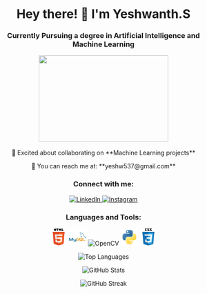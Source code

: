<h1 align="center">Hey there! 👋 I'm Yeshwanth.S</h1>
<h3 align="center">Currently Pursuing a degree in Artificial Intelligence and Machine Learning</h3>

<p align="center"> 
  <img src="https://institute.careerguide.com/wp-content/uploads/2020/10/e426702edf874b181aced1e2fa5c6cde.gif" width="300" height="200">
</p>

<p align="center">🚀 Excited about collaborating on **Machine Learning projects**</p>
<p align="center">📧 You can reach me at: **yeshw537@gmail.com**</p>

<h3 align="center">Connect with me:</h3>
<p align="center">
  <a href="https://linkedin.com/in/yeshwanth s" target="_blank">
    <img src="https://raw.githubusercontent.com/rahuldkjain/github-profile-readme-generator/master/src/images/icons/Social/linked-in-alt.svg" alt="LinkedIn" height="30" width="40" />
  </a>
  <a href="https://instagram.com/yeshwanth_045" target="_blank">
    <img src="https://raw.githubusercontent.com/rahuldkjain/github-profile-readme-generator/master/src/images/icons/Social/instagram.svg" alt="Instagram" height="30" width="40" />
  </a>
</p>

<h3 align="center">Languages and Tools:</h3>
<p align="center">
  <img src="https://raw.githubusercontent.com/devicons/devicon/master/icons/html5/html5-original-wordmark.svg" alt="HTML5" width="40" height="40"/>
  <img src="https://raw.githubusercontent.com/devicons/devicon/master/icons/mysql/mysql-original-wordmark.svg" alt="MySQL" width="40" height="40"/>
  <img src="https://www.vectorlogo.zone/logos/opencv/opencv-icon.svg" alt="OpenCV" width="40" height="40"/>
  <img src="https://raw.githubusercontent.com/devicons/devicon/master/icons/python/python-original.svg" alt="Python" width="40" height="40"/>
  <img src="https://raw.githubusercontent.com/devicons/devicon/master/icons/css3/css3-original-wordmark.svg" alt="CSS3" width="40" height="40"/>
</p>

<p align="center">
  <img src="https://github-readme-stats.vercel.app/api/top-langs/?username=yesh-045&layout=compact&hide=java" alt="Top Languages" />
</p>

<p align="center">
  <img src="https://github-readme-stats.vercel.app/api?username=yesh-045&show_icons=true" alt="GitHub Stats" />
</p>

<p align="center">
  <img src="https://github-readme-streak-stats.herokuapp.com/?user=yesh-045" alt="GitHub Streak" />
</p>
